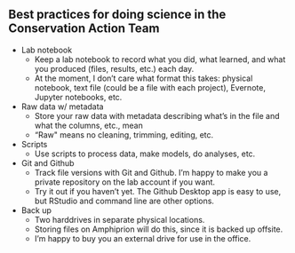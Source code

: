 ## Best practices for doing science in the Conservation Action Team


* Lab notebook
  * Keep a lab notebook to record what you did, what learned, and what you produced (files, results, etc.) each day.
  * At the moment, I don’t care what format this takes: physical notebook, text file (could be a file with each project), Evernote, Jupyter notebooks, etc.
* Raw data w/ metadata
  * Store your raw data with metadata describing what’s in the file and what the columns, etc., mean
  * “Raw" means no cleaning, trimming, editing, etc.
* Scripts
  * Use scripts to process data, make models, do analyses, etc.
* Git and Github
  * Track file versions with Git and Github. I’m happy to make you a private repository on the lab account if you want.
  * Try it out if you haven’t yet. The Github Desktop app is easy to use, but RStudio and command line are other options.
* Back up
  * Two harddrives in separate physical locations.
  * Storing files on Amphiprion will do this, since it is backed up offsite.
  * I’m happy to buy you an external drive for use in the office.
